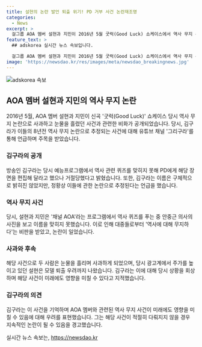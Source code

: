 ```yaml
---
title: 설현의 논란 발언 퇴출 위기! PD 거부 사건 논란재조명
categories:
  - News
excerpt: >
  걸그룹 AOA 멤버 설현과 지민이 2016년 5월 굿럭(Good Luck) 쇼케이스에서 역사 무지 논란으로 눈물을 흘리며 사과했다. 이에 대한 연옥 푸는 김구라의 공개적 비판이 주목을 받고 있다. 그의 주장에 의하면, 두 멤버들은 역사 관련 퀴즈를 풀 때 중요 인물의 이름을 알아보지 못하고 오해한 적이 있었던 것으로 밝혀졌다. 논란으로 모델 퇴출 우려까지 나오는 상황에서, 멤버들은 무지를 인정하며 사과했으나, 이에 대한 김구라의 비판은 여전히 이어지고 있다.
feature_text: >
  ## adskorea 실시간 뉴스 속보입니다.

  걸그룹 AOA 멤버 설현과 지민이 2016년 5월 굿럭(Good Luck) 쇼케이스에서 역사 무지 논란으로 눈물을 흘리며 사과했다. 이에 대한 연옥 푸는 김구라의 공개적 비판이 주목을 받고 있다. 그의 주장에 의하면, 두 멤버들은 역사 관련 퀴즈를 풀 때 중요 인물의 이름을 알아보지 못하고 오해한 적이 있었던 것으로 밝혀졌다. 논란으로 모델 퇴출 우려까지 나오는 상황에서, 멤버들은 무지를 인정하며 사과했으나, 이에 대한 김구라의 비판은 여전히 이어지고 있다.
image: 'https://newsdao.kr/res/images/meta/newsdao_breakingnews.jpg'
---
```


<p><img src="https://newsdao.kr/res/images/meta/newsdao_breakingnews.jpg" alt="adskorea 속보" /></p>

<h2 data-ke-size="size26">AOA 멤버 설현과 지민의 역사 무지 논란</h2>

<p data-ke-size="size16">2016년 5월, AOA 멤버 설현과 지민이 신곡 '굿럭(Good Luck)' 쇼케이스 당시 역사 무지 논란으로 사과하고 눈물을 흘렸던 사건과 관련한 비화가 공개되었습니다. 당시, 김구라가 이들의 8년전 역사 무지 논란으로 추정되는 사건에 대해 유튜브 채널 '그리구라'를 통해 언급하며 주목을 받았습니다.</p>

<h3>김구라의 공개</h3>

<p data-ke-size="size16">방송인 김구라는 당시 예능프로그램에서 역사 관련 퀴즈를 맞히지 못해 PD에게 해당 장면을 편집해 달라고 했으나 거절당했다고 밝혔습니다. 또한, 김구라는 이름은 구체적으로 밝히진 않았지만, 정황상 이들에 관한 논란으로 추정된다는 언급을 했습니다.</p>

<h3>역사 무지 사건</h3>

<p data-ke-size="size16">당시, 설현과 지민은 '채널 AOA'라는 프로그램에서 역사 퀴즈를 푸는 중 안중근 의사의 사진을 보고 이름을 맞히지 못했습니다. 이로 인해 대중들로부터 '역사에 대해 무지하다'는 비판을 받았고, 논란이 일었습니다.</p>

<h3>사과와 후속</h3>

<p data-ke-size="size16">해당 사건으로 두 사람은 눈물을 흘리며 사과하게 되었으며, 당시 광고계에서 주가를 높이고 있던 설현은 모델 퇴출 우려까지 나왔습니다. 김구라는 이에 대해 당시 상황을 회상하며 해당 사건이 미래에도 영향을 미칠 수 있다고 지적했습니다.</p>

<h3>김구라의 의견</h3>

<p data-ke-size="size16">김구라는 이 사건을 기억하며 AOA 멤버와 관련된 역사 무지 사건이 미래에도 영향을 미칠 수 있음에 대해 우려를 표현했습니다. 그는 해당 사건이 적절히 다뤄지지 않을 경우 지속적인 논란이 될 수 있음을 경고했습니다.</p>
실시간 뉴스 속보는, <a href="https://newsdao.kr" rel="dofollow">https://newsdao.kr</a>



